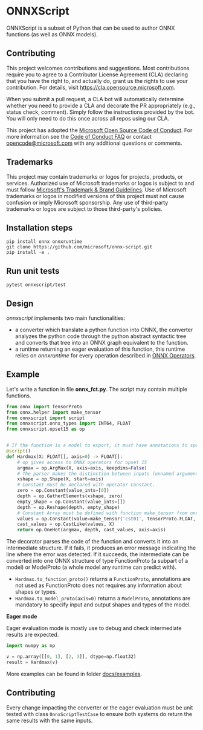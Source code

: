 # ONNXScript

ONNXScript is a subset of Python that can be used to author ONNX functions (as well as ONNX models).

## Contributing

This project welcomes contributions and suggestions.  Most contributions require you to agree to a
Contributor License Agreement (CLA) declaring that you have the right to, and actually do, grant us
the rights to use your contribution. For details, visit https://cla.opensource.microsoft.com.

When you submit a pull request, a CLA bot will automatically determine whether you need to provide
a CLA and decorate the PR appropriately (e.g., status check, comment). Simply follow the instructions
provided by the bot. You will only need to do this once across all repos using our CLA.

This project has adopted the [Microsoft Open Source Code of Conduct](https://opensource.microsoft.com/codeofconduct/).
For more information see the [Code of Conduct FAQ](https://opensource.microsoft.com/codeofconduct/faq/) or
contact [opencode@microsoft.com](mailto:opencode@microsoft.com) with any additional questions or comments.

## Trademarks

This project may contain trademarks or logos for projects, products, or services. Authorized use of Microsoft 
trademarks or logos is subject to and must follow 
[Microsoft's Trademark & Brand Guidelines](https://www.microsoft.com/en-us/legal/intellectualproperty/trademarks/usage/general).
Use of Microsoft trademarks or logos in modified versions of this project must not cause confusion or imply Microsoft sponsorship.
Any use of third-party trademarks or logos are subject to those third-party's policies.

## Installation steps

```
pip install onnx onnxruntime
git clone https://github.com/microsoft/onnx-script.git
pip install -e .
```

## Run unit tests

```
pytest onnxscript/test
```

## Design

*onnxscript* implements two main functionalities:

- a converter which translate a python function into ONNX, the converter analyzes the python
  code through the python abstract syntactic tree and converts that tree into an ONNX graph
  equivalent to the function.
- a runtime returning an eager evaluation of this function, this runtime relies on
  *onnxruntime* for every operation described in
  [ONNX Operators](https://github.com/onnx/onnx/blob/main/docs/Operators.md).

## Example

Let's write a function in file **onnx_fct.py**. The script may contain multiple functions.

```python
from onnx import TensorProto
from onnx.helper import make_tensor
from onnxscript import script
from onnxscript.onnx_types import INT64, FLOAT
from onnxscript.opset15 as op


# If the function is a model to export, it must have annotations to specify the type of inputs and outputs.
@script()
def Hardmax(X: FLOAT[], axis=0) -> FLOAT[]:
    # op gives access to ONNX operators for opset 15
    argmax = op.ArgMax(X, axis=axis, keepdims=False)
    # The parser makes the distinction between inputs (unnamed arguments) and attributes (named parameters).
    xshape = op.Shape(X, start=axis)
    # Constant must be declared with operator Constant.
    zero = op.Constant(value_ints=[0])
    depth = op.GatherElements(xshape, zero)
    empty_shape = op.Constant(value_ints=[])
    depth = op.Reshape(depth, empty_shape)
    # Constant Array must be defined with function make_tensor from onnx package.
    values = op.Constant(value=make_tensor('cst01', TensorProto.FLOAT, [2], [0, 1]))
    cast_values = op.CastLike(values, X)
    return op.OneHot(argmax, depth, cast_values, axis=axis)
```

The decorator parses the code of the function and converts it into an intermediate
structure. If it fails, it produces an error message indicating the line where
the error was detected. If it succeeds, the intermediate can be converted into
one ONNX structure of type FunctionProto (a subpart of a model) or ModelProto
(a whole model any runtime can predict with).

- `Hardmax.to_function_proto()` returns a `FunctionProto`,
  annotations are not used as FunctionProto does not requires any information about
  shapes or types.
- `Hardmax.to_model_proto(axis=0)` returns a `ModelProto`,
  annotations are mandatory to specify input and output shapes and types of the model.

**Eager mode**

Eager evaluation mode is mostly use to debug and check intermediate results
are expected.

```python
import numpy as np

v = np.array([[0, 1], [2, 3]], dtype=np.float32)
result = Hardmax(v)
```

More examples can be found in folder [docs/examples](docs/examples).

## Contributing

Every change impacting the converter or the eager evaluation must be unit tested with
class `OnnxScriptTestCase` to ensure both systems do return the same results with the same inputs.
